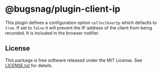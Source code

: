 # @bugsnag/plugin-client-ip

This plugin defines a configuration option `collectUserIp` which defaults to `true`. If set to `false` it will prevent the IP address of the client from being recorded. It is included in the browser notifier.

## License

This package is free software released under the MIT License. See [LICENSE.txt](./LICENSE.txt) for details.
